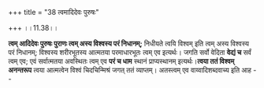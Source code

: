 +++
title = "38 त्वमादिदेवः पुरुषः"

+++
।।11.38।।  
  
**त्वम् आदिदेवः पुरुषः पुराणः त्वम् अस्य विश्वस्य परं निधानम्;** निधीयते
त्वयि विश्वम् इति त्वम् अस्य विश्वस्य परं निधानम्; विश्वस्य शरीरभूतस्य
आत्मतया परमाधारभूतः त्वम् एव इत्यर्थः। जगति सर्वो वेदिता **वेद्यं च**
सर्वं त्वम् एव; एवं सर्वात्मतया अवस्थितः त्वम् एव **परं च धाम** स्थानं
प्राप्यस्थानम् इत्यर्थः।**त्वया ततं विश्वम् अनन्तरूप** त्वया आत्मत्वेन
विश्वं चिदचिन्मिश्रं जगत् ततं व्याप्तम्। अतस्त्वम् एव वाय्वादिशब्दवाच्य
इति आह --
